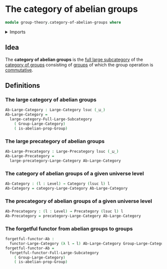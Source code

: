 # The category of abelian groups

```agda
module group-theory.category-of-abelian-groups where
```

<details><summary>Imports</summary>

```agda
open import category-theory.categories
open import category-theory.full-large-subcategories
open import category-theory.functors-large-categories
open import category-theory.functors-large-precategories
open import category-theory.large-categories
open import category-theory.large-precategories
open import category-theory.precategories

open import foundation.function-types
open import foundation.identity-types
open import foundation.universe-levels

open import group-theory.abelian-groups
open import group-theory.category-of-groups
```

</details>

## Idea

The **category of abelian groups** is the
[full large subcategory](category-theory.full-large-subcategories.md) of the
[category of groups](group-theory.category-of-groups.md) consisting of
[groups](group-theory.groups.md) of which the group operation is
[commutative](group-theory.abelian-groups.md).

## Definitions

### The large category of abelian groups

```agda
Ab-Large-Category : Large-Category lsuc (_⊔_)
Ab-Large-Category =
  large-category-Full-Large-Subcategory
    ( Group-Large-Category)
    ( is-abelian-prop-Group)
```

### The large precategory of abelian groups

```agda
Ab-Large-Precategory : Large-Precategory lsuc (_⊔_)
Ab-Large-Precategory =
  large-precategory-Large-Category Ab-Large-Category
```

### The category of abelian groups of a given universe level

```agda
Ab-Category : (l : Level) → Category (lsuc l) l
Ab-Category = category-Large-Category Ab-Large-Category
```

### The precategory of abelian groups of a given universe level

```agda
Ab-Precategory : (l : Level) → Precategory (lsuc l) l
Ab-Precategory = precategory-Large-Category Ab-Large-Category
```

### The forgetful functor from abelian groups to groups

```agda
forgetful-functor-Ab :
  functor-Large-Category (λ l → l) Ab-Large-Category Group-Large-Category
forgetful-functor-Ab =
  forgetful-functor-Full-Large-Subcategory
    ( Group-Large-Category)
    ( is-abelian-prop-Group)
```
